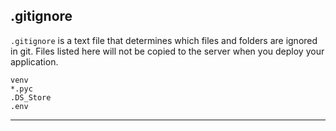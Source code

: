 
## .gitignore

`.gitignore` is a text file that determines which files and folders are ignored in git. 
Files listed here will not be copied to the server when you deploy your application.

```
venv
*.pyc
.DS_Store
.env
```

---
